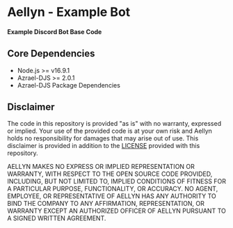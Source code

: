 # Aellyn - Example Bot
#### Example Discord Bot Base Code

## Core Dependencies
- Node.js >= v16.9.1
- Azrael-DJS >= 2.0.1
- Azrael-DJS Package Dependencies

## Disclaimer
The code in this repository is provided "as is" with no warranty, expressed or implied. Your use of the provided code is at your own risk and Aellyn holds no responsibility for damages that may arise out of use. This disclaimer is provided in addition to the [LICENSE](https://github.com/Aellyn/example-bot/blob/main/LICENSE) provided with this repository.

AELLYN MAKES NO EXPRESS OR IMPLIED REPRESENTATION OR WARRANTY, WITH RESPECT TO THE OPEN SOURCE CODE PROVIDED, INCLUDING, BUT NOT LIMITED TO, IMPLIED CONDITIONS OF FITNESS FOR A PARTICULAR PURPOSE, FUNCTIONALITY, OR ACCURACY. NO AGENT, EMPLOYEE, OR REPRESENTATIVE OF AELLYN HAS ANY AUTHORITY TO BIND THE COMPANY TO ANY AFFIRMATION, REPRESENTATION, OR WARRANTY EXCEPT AN AUTHORIZED OFFICER OF AELLYN PURSUANT TO A SIGNED WRITTEN AGREEMENT. 